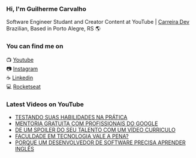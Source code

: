 ### Hi, I'm Guilherme Carvalho

Software Engineer Studant and Creator Content at YouTube | [Carreira Dev](https://www.youtube.com/c/CarreiraDev/) <br>
Brazilian, Based in Porto Alegre, RS 🌎

### You can find me on

📺 [Youtube](https://www.youtube.com/c/CarreiraDev/) <br>
📷 [Instagram](https://www.instagram.com/carreiradev_/) <br>
☕ [Linkedin](https://www.linkedin.com/in/carreiradev/) <br>
💻 [Rocketseat](https://app.rocketseat.com.br/me/guilhermecarvalho) <br>


### Latest Videos on YouTube

<!-- YOUTUBE:START -->
- [TESTANDO SUAS HABILIDADES NA PRÁTICA](https://www.youtube.com/watch?v=hm2gMo7PHkQ)
- [MENTORIA GRATUITA COM PROFISSIONAIS DO GOOGLE](https://www.youtube.com/watch?v=KPY2o1SgJcc)
- [DE UM SPOILER DO SEU TALENTO COM UM VÍDEO CURRICULO](https://www.youtube.com/watch?v=bJrQ33JocTQ)
- [FACULDADE EM TECNOLOGIA VALE A PENA?](https://www.youtube.com/watch?v=rXhK01RHUCs)
- [PORQUE UM DESENVOLVEDOR DE SOFTWARE PRECISA APRENDER INGLÊS](https://www.youtube.com/watch?v=uofHtUMdCo0)
<!-- YOUTUBE:END -->
